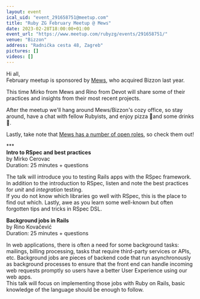 ```yaml
---
layout: event
ical_uid: "event_291658751@meetup.com"
title: "Ruby ZG February Meetup @ Mews"
date: 2023-02-28T18:00:00+01:00
event_url: "https://www.meetup.com/rubyzg/events/291658751/"
venue: "Bizzon"
address: "Radnička cesta 48, Zagreb"
pictures: []
videos: []
---
```


Hi all,  
February meetup is sponsored by [Mews](https://www.mews.com/en/products/pos), who acquired Bizzon last year.
  
This time Mirko from Mews and Rino from Devot will share some of their practices and insights from their most recent projects.
  
After the meetup we'll hang around Mews/Bizzon's cozy office, so stay around, have a chat with fellow Rubyists, and enjoy pizza 🍕and some drinks 🍹.
  
Lastly, take note that [Mews has a number of open roles](https://www.mews.com/en/careers/jobs), so check them out!
  
\*\*\*  
**Intro to RSpec and best practices**  
by Mirko Cerovac  
Duration: 25 minutes + questions
  
The talk will introduce you to testing Rails apps with the RSpec framework.  
In addition to the introduction to RSpec, listen and note the best practices for *unit* and *integration* testing.  
If you do not know which libraries go well with RSpec, this is the place to find out which. Lastly, awe as you learn some well-known but often forgotten tips and tricks in RSpec DSL.
  
**Background jobs in Rails**  
by Rino Kovačević  
Duration: 25 minutes + questions
  
In web applications, there is often a need for some background tasks: mailings, billing processing, tasks that require third-party services or APIs, etc. Background jobs are pieces of backend code that run asynchronously as background processes to ensure that the front end can handle incoming web requests promptly so users have a better User Experience using our web apps.  
This talk will focus on implementing those jobs with Ruby on Rails, basic knowledge of the language should be enough to follow.